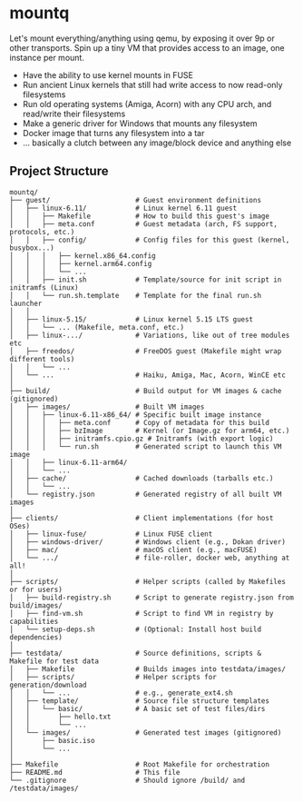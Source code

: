# mountq

Let's mount everything/anything using qemu, by exposing it over 9p or other
transports. Spin up a tiny VM that provides access to an image, one instance per mount.

* Have the ability to use kernel mounts in FUSE
* Run ancient Linux kernels that still had write access to now read-only filesystems
* Run old operating systems (Amiga, Acorn) with any CPU arch, and read/write their filesystems
* Make a generic driver for Windows that mounts any filesystem
* Docker image that turns any filesystem into a tar
* ... basically a clutch between any image/block device and anything else


## Project Structure
```
mountq/
├── guest/                     # Guest environment definitions
│   ├── linux-6.11/            # Linux kernel 6.11 guest
│   │   ├── Makefile           # How to build this guest's image
│   │   ├── meta.conf          # Guest metadata (arch, FS support, protocols, etc.)
│   │   ├── config/            # Config files for this guest (kernel, busybox...)
│   │   │   ├── kernel.x86_64.config
│   │   │   ├── kernel.arm64.config
│   │   │   └── ...
│   │   ├── init.sh            # Template/source for init script in initramfs (Linux)
│   │   └── run.sh.template    # Template for the final run.sh launcher
│   │
│   ├── linux-5.15/            # Linux kernel 5.15 LTS guest
│   │   └── ... (Makefile, meta.conf, etc.)
│   ├── linux-.../             # Variations, like out of tree modules etc
│   ├── freedos/               # FreeDOS guest (Makefile might wrap different tools)
│   │   └── ...
│   └── ...                    # Haiku, Amiga, Mac, Acorn, WinCE etc
│
├── build/                     # Build output for VM images & cache (gitignored)
│   ├── images/                # Built VM images
│   │   ├── linux-6.11-x86_64/ # Specific built image instance
│   │   │   ├── meta.conf      # Copy of metadata for this build
│   │   │   ├── bzImage        # Kernel (or Image.gz for arm64, etc.)
│   │   │   ├── initramfs.cpio.gz # Initramfs (with export logic)
│   │   │   └── run.sh         # Generated script to launch this VM image
│   │   ├── linux-6.11-arm64/
│   │   └── ...
│   ├── cache/                 # Cached downloads (tarballs etc.)
│   │   └── ...
│   └── registry.json          # Generated registry of all built VM images
│
├── clients/                   # Client implementations (for host OSes)
│   ├── linux-fuse/            # Linux FUSE client
│   ├── windows-driver/        # Windows client (e.g., Dokan driver)
│   ├── mac/                   # macOS client (e.g., macFUSE)
│   └── .../                   # file-roller, docker web, anything at all!
│
├── scripts/                   # Helper scripts (called by Makefiles or for users)
│   ├── build-registry.sh      # Script to generate registry.json from build/images/
│   ├── find-vm.sh             # Script to find VM in registry by capabilities
│   └── setup-deps.sh          # (Optional: Install host build dependencies)
│
├── testdata/                  # Source definitions, scripts & Makefile for test data
│   ├── Makefile               # Builds images into testdata/images/
│   ├── scripts/               # Helper scripts for generation/download
│   │   └── ...                # e.g., generate_ext4.sh
│   ├── template/              # Source file structure templates
│   │   └── basic/             # A basic set of test files/dirs
│   │       ├── hello.txt
│   │       └── ...
│   └── images/                # Generated test images (gitignored)
│       ├── basic.iso
│       └── ...
│
├── Makefile                   # Root Makefile for orchestration
├── README.md                  # This file
└── .gitignore                 # Should ignore /build/ and /testdata/images/
```
